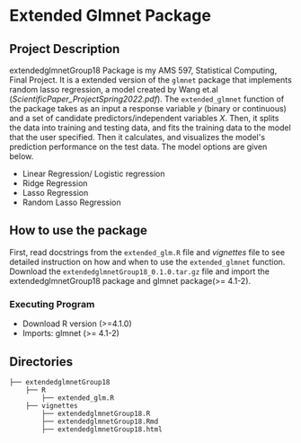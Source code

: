 # Extended Glmnet Package 

## Project Description 
extendedglmnetGroup18 Package is my AMS 597, Statistical Computing, Final Project. It is a extended version of the `glmnet` package that implements random lasso regression, a model created by Wang et.al (*ScientificPaper_ProjectSpring2022.pdf*). The `extended_glmnet` function of the package takes as an input a response variable $y$ (binary or continuous) and a set of candidate predictors/independent variables $X$. Then, it splits the data into training and testing data, and fits the training data to the model that the user specified. Then it calculates, and visualizes the model's prediction performance on the test data. The model options are given below.

* Linear Regression/ Logistic regression
* Ridge Regression
* Lasso Regression
* Random Lasso Regression


## How to use the package
First, read docstrings from the `extended_glm.R` file and *vignettes* file to see detailed instruction on how and when to use the `extended_glmnet` function. Download the `extendedglmnetGroup18_0.1.0.tar.gz` file and import the extendedglmnetGroup18 package and glmnet package(>= 4.1-2). 


### Executing Program 
* Download R version (>=4.1.0)
* Imports: glmnet (>= 4.1-2)

## Directories 

```
├── extendedglmnetGroup18
    ├── R
        ├── extended_glm.R
    ├── vignettes
        ├── extendedglmnetGroup18.R
        ├── extendedglmnetGroup18.Rmd
        ├── extendedglmnetGroup18.html
```
